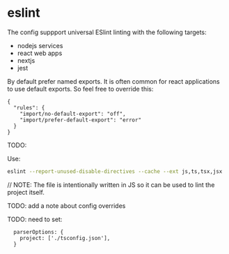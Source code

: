 # eslint

The config suppport universal ESlint linting with the following targets:

- nodejs services
- react web apps
- nextjs
- jest

By default prefer named exports. It is often common for react applications to use default exports. So feel free to
override this:

```jsonc
{
  "rules": {
    "import/no-default-export": "off",
    "import/prefer-default-export": "error"
  }
}
```

TODO:

Use:

```sh
eslint --report-unused-disable-directives --cache --ext js,ts,tsx,jsx . --max-warnings 0
```

// NOTE: The file is intentionally written in JS so it can be used to lint the project itself.

TODO: add a note about config overrides

TODO: need to set:

```
  parserOptions: {
    project: ['./tsconfig.json'],
  }
```
